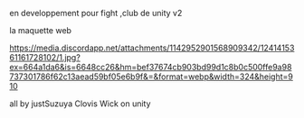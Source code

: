 en developpement pour fight ,club de unity v2


la maquette web 

https://media.discordapp.net/attachments/1142952901568909342/1241415361161728102/1.jpg?ex=664a1da6&is=6648cc26&hm=bef37674cb903bd99d1c8b0c500ffe9a98737301786f62c13aead59bf05e6b9f&=&format=webp&width=324&height=910


all by justSuzuya
Clovis Wick on unity
